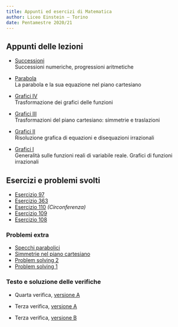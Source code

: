 ```yaml
---
title: Appunti ed esercizi di Matematica
author: Liceo Einstein – Torino
date: Pentamestre 2020/21
---
```


## Appunti delle lezioni

- [Successioni](u3-lec1.pdf)  
  Successioni numeriche, progressioni aritmetiche

- [Parabola](u8-lec1.pdf)  
  La parabola e la sua equazione nel piano cartesiano

- [Grafici IV](u6-lec2.pdf)  
  Trasformazione dei grafici delle funzioni

- [Grafici III](u6-lec1.pdf)  
  Trasformazioni del piano cartesiano: simmetrie e traslazioni

- [Grafici II](u7-lec2.pdf)  
  Risoluzione grafica di equazioni e disequazioni irrazionali

- [Grafici I](u7-lec1.pdf)  
  Generalità sulle funzioni reali di variabile reale. Grafici di funzioni irrazionali

## Esercizi e problemi svolti

- [Esercizio 97](ex/u6-97.html)
- [Esercizio 363](ex/u7-363.html)
- [Esercizio 110](ex/u7-110.html) _(Circonferenza)_
- [Esercizio 109](ex/u7-109.html)
- [Esercizio 108](ex/u7-108.html)

### Problemi extra

- [Specchi parabolici](ex/u8-ext1.html)
- [Simmetrie nel piano cartesiano](ex/u7-ext3.html)
- [Problem solving 2](ex/u7-ext2.html)
- [Problem solving 1](ex/u7-ext1.html)

### Testo e soluzione delle verifiche

- Quarta verifica, [versione A](test2a.html)

- Terza verifica, [versione A](test1a.html)
- Terza verifica, [versione B](test1b.html)
